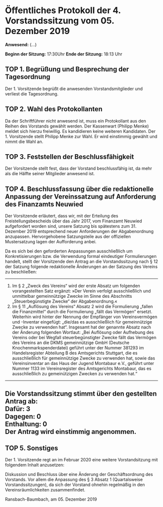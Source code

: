 Öffentliches Protokoll der 4. Vorstandssitzung vom 05. Dezember 2019
===================================================================

**Anwesend:** (...)

**Beginn der Sitzung:** 17:30Uhr
**Ende der Sitzung:** 18:13 Uhr
## TOP 1. Begrüßung und Besprechung der Tagesordnung
Der 1. Vorsitzende begrüßt die anwesenden Vorstandsmitglieder und verliest die Tagesordnung.
## TOP 2. Wahl des Protokollanten
Da der Schriftführer nicht anwesend ist, muss ein Protokollant aus den Reihen des Vorstands gewählt werden. Der Kassenwart (Philipp Menke) meldet sich hierzu freiwillig. Es kandidieren keine weiteren Kandidaten. Der 1. Vorsitzende stellt Philipp Menke zur Wahl. Er wird einstimmig gewählt und nimmt die Wahl an.
## TOP 3. Feststellen der Beschlussfähigkeit
Der Vorsitzende stellt fest, dass der Vorstand beschlussfähig ist, da mehr als die Hälfte seiner Mitglieder anwesend ist.
## TOP 4. Beschlussfassung über die redaktionelle Anpassung der Vereinssatzung auf Anforderung des Finanzamts Neuwied
Der Vorsitzende erläutert, dass wir, mit der Erteilung des Freistellungsbescheids über das Jahr 2017, vom Finanzamt Neuwied aufgefordert worden sind, unsere Satzung bis spätestens zum 31. Dezember 2019 entsprechend neuer Anforderungen der Abgabenordnung anzupassen. Hervorgehobene Satzungsteile aus der offiziellen Mustersatzung lagen der Aufforderung anbei.

Da es sich bei den geforderten Anpassungen ausschließlich um Konkretisierungen  bzw. die Verwendung formal eindeutiger Formulierungen handelt, stellt der Vorsitzende den Antrag an die Vorstandssitzung nach § 12 der Satzung folgende redaktionelle Änderungen an der Satzung des Vereins zu beschließen:
___
1. Im § 2 „Zweck des Vereins“ wird der erste Absatz um folgenden vorangestellten Satz ergänzt: »Der Verein verfolgt ausschließlich und unmittelbar gemeinnützige Zwecke im Sinne des Abschnitts „Steuerbegünstigte Zwecke“ der Abgabenordnung.«
2. Im § 11 „Auflösung des Vereins“ Absatz 2 wird die Formulierung „fallen die Finanzmittel“ durch die Formulierung „fällt das Vermögen“ ersetzt. Weiterhin wird hinter der Nennung der Empfänger von Vereinsvermögen und -Inventar eingefügt: „die/das es ausschließlich für gemeinnützige Zwecke zu verwenden hat“. Insgesamt hat der genannte Absatz nach der Änderung folgenden Wortlaut:
„Bei Auflösung oder Aufhebung des Vereins oder bei Wegfall steuerbegünstigter Zwecke fällt das Vermögen des Vereins an die DKMS gemeinnützige GmbH (Deutsche Knochenmarkspenderdatei) geführt unter der Nummer 381293 im Handelsregister Abteilung B des Amtsgerichts Stuttgart, die es ausschließlich für gemeinnützige Zwecke zu verwenden hat, sowie das Vereinsinventar an das Haus der Jugend Montabaur e.V., geführt unter Nummer 1133 im Vereinsregister des Amtsgerichts Montabaur, das es ausschließlich zu gemeinützigen Zwecken zu verwenden hat.“

---
Die Vorstandssitzung stimmt über den gestellten Antrag ab:\
**Dafür: 3\
Dagegen: 0\
Enthaltung: 0**\
Der Antrag wird einstimmig angenommen.
---
## TOP 5. Sonstiges
Der 1. Vorsitzende regt an im Februar 2020 eine weitere Vorstandsitzung mit folgendem Inhalt anzusetzen:

Diskussion und Beschluss über eine Änderung der Geschäftsordnung des Vorstands. Vor allem die Anpassung des § 3 Absatz 1 (Quartalsweise Vorstandssitzungen), da sich der Vorstand ohnehin regelmäßig in den Vereinsräumlichkeiten zusammenfindet.

Ransbach-Baumbach, am 05. Dezember 2019
